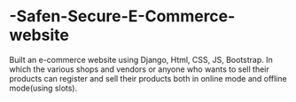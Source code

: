 # -Safen-Secure-E-Commerce-website
Built an e-commerce website using Django, Html, CSS, JS, Bootstrap. In which the various shops and vendors or anyone who wants to sell their products can register and sell their products both in online mode and offline mode(using slots). 
